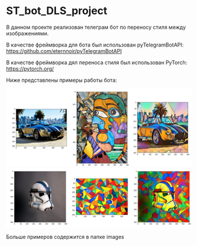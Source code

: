 # ST_bot_DLS_project
В данном проекте реализован телеграм бот по переносу стиля между изображениями.

В качестве фреймворка для бота был использован pyTelegramBotAPI: https://github.com/eternnoir/pyTelegramBotAPI

В качестве фреймворка дял переноса стиля был использован PyTorch: https://pytorch.org/


Ниже представлены примеры работы бота:

<img src="./images/result4.PNG">

<img src="./images/result5.PNG">

Больше примеров содержится в папке images
